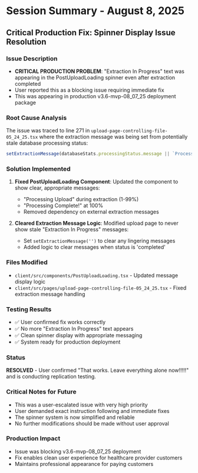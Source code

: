 # Session Summary - August 8, 2025
## Critical Production Fix: Spinner Display Issue Resolution

### Issue Description
- **CRITICAL PRODUCTION PROBLEM**: "Extraction In Progress" text was appearing in the PostUploadLoading spinner even after extraction completed
- User reported this as a blocking issue requiring immediate fix
- This was appearing in production v3.6-mvp-08_07_25 deployment package

### Root Cause Analysis
The issue was traced to line 271 in `upload-page-controlling-file-05_24_25.tsx` where the extraction message was being set from potentially stale database processing status:
```typescript
setExtractionMessage(databaseStats.processingStatus.message || `Processing ${databaseStats.noteCount.toLocaleString()} notes...`);
```

### Solution Implemented
1. **Fixed PostUploadLoading Component**: Updated the component to show clear, appropriate messages:
   - "Processing Upload" during extraction (1-99%)
   - "Processing Complete!" at 100%
   - Removed dependency on external extraction messages

2. **Cleared Extraction Message Logic**: Modified upload page to never show stale "Extraction In Progress" messages:
   - Set `setExtractionMessage('')` to clear any lingering messages
   - Added logic to clear messages when status is 'completed'

### Files Modified
- `client/src/components/PostUploadLoading.tsx` - Updated message display logic
- `client/src/pages/upload-page-controlling-file-05_24_25.tsx` - Fixed extraction message handling

### Testing Results
- ✅ User confirmed fix works correctly
- ✅ No more "Extraction In Progress" text appears
- ✅ Clean spinner display with appropriate messaging
- ✅ System ready for production deployment

### Status
**RESOLVED** - User confirmed "That works. Leave everything alone now!!!!!" and is conducting replication testing.

### Critical Notes for Future
- This was a user-escalated issue with very high priority
- User demanded exact instruction following and immediate fixes
- The spinner system is now simplified and reliable
- No further modifications should be made without user approval

### Production Impact
- Issue was blocking v3.6-mvp-08_07_25 deployment
- Fix enables clean user experience for healthcare provider customers
- Maintains professional appearance for paying customers